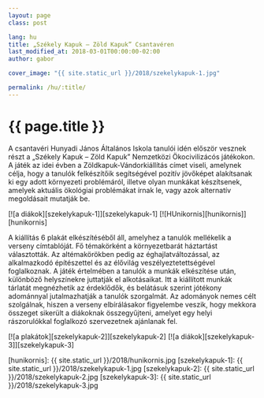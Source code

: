 ```yaml
---
layout: page
class: post

lang: hu
title: „Székely Kapuk – Zöld Kapuk” Csantavéren
last_modified_at: 2018-03-01T00:00:00-02:00
author: gabor

cover_image: "{{ site.static_url }}/2018/szekelykapuk-1.jpg"

permalink: /hu/:title/
---
```

# {{ page.title }}

A csantavéri Hunyadi János Általános Iskola tanulói idén először vesznek részt
a „Székely Kapuk – Zöld Kapuk” Nemzetközi Ökocivilizácós játékokon. A játék az idei
évben a Zöldkapuk-Vándorkiállítás címet viseli, amelynek célja, hogy a tanulók
felkészítőik segítségével pozitív jövőképet alakítsanak ki egy adott környezeti
problémáról, illetve olyan munkákat készítsenek, amelyek aktuális ökológiai
problémákat írnak le, vagy azok alternatív megoldásait mutatják be.

<div class="pics max-270" markdown="1">
[![a diákok][szekelykapuk-1]][szekelykapuk-1]
[![HUnikornis][hunikornis]][hunikornis]
</div>

A kiállítás 6 plakát elkészítéséből áll, amelyhez a tanulók mellékelik a
verseny címtablóját. Fő témakörként a környezetbarát háztartást választották.
Az altémakörökben pedig az éghajlatváltozással, az alkalmazkodó építészettel és
az élővilág veszélyeztetettségével foglalkoznak. A játék értelmében a  tanulók
a munkák elkészítése után, különböző helyszínekre juttatják el alkotásaikat.
Itt a kiállított munkák tárlatát megnézhetik az érdeklődők, és belátásuk
szerint jótékony adománnyal jutalmazhatják a tanulók szorgalmát. Az adományok
nemes célt szolgálnak, hiszen a verseny elbírálásakor figyelembe veszik, hogy
mekkora összeget sikerült a diákoknak összegyűjteni, amelyet egy helyi
rászorulókkal foglalkozó szervezetnek ajánlanak fel.

<div class="pics max-270" markdown="1">
[![a plakátok][szekelykapuk-2]][szekelykapuk-2]
[![a diákok][szekelykapuk-3]][szekelykapuk-3]
</div>

[hunikornis]: {{ site.static_url }}/2018/hunikornis.jpg
[szekelykapuk-1]: {{ site.static_url }}/2018/szekelykapuk-1.jpg
[szekelykapuk-2]: {{ site.static_url }}/2018/szekelykapuk-2.jpg
[szekelykapuk-3]: {{ site.static_url }}/2018/szekelykapuk-3.jpg

